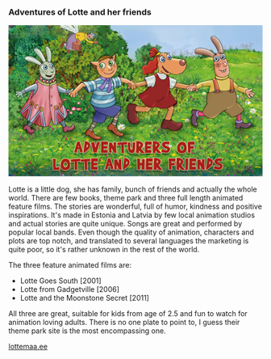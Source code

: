 ### Adventures of Lotte and her friends

[![Adventures of Lotte and her friends](Lotte-and-her-friends-531.jpg)](Lotte-and-her-friends-1.jpg)

Lotte is a little dog, she has family, bunch of friends and actually the whole world. There are few books, theme park and three full length animated feature films. The stories are wonderful, full of humor, kindness and positive inspirations. It's made in Estonia and Latvia by few local animation studios and actual stories are quite unique. Songs are great and performed by popular local bands. Even though the quality of animation, characters and plots are top notch, and translated to several languages the marketing is quite poor, so it's rather unknown in the rest of the world. 

The three feature animated films are:

* Lotte Goes South [2001]
* Lotte from Gadgetville [2006]
* Lotte and the Moonstone Secret [2011]

All three are great, suitable for kids from age of 2.5 and fun to watch for animation loving adults.
There is no one plate to point to, I guess their theme park site is the most encompassing one. 

[lottemaa.ee](http://lottemaa.ee/en/) 

 